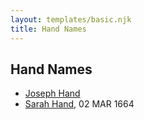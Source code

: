 ```yaml
---
layout: templates/basic.njk
title: Hand Names
---
```

## Hand Names
- [Joseph Hand](/people/9/92413984)
- [Sarah Hand](/people/7/75255100), 02 MAR 1664